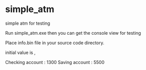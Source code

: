 # simple_atm
simple atm for testing

Run simple_atm.exe then you can get the console view for testing

Place info.bin file in your source code directory.

initial value is ,

Checking account :  1300
Saving account    :  5500
